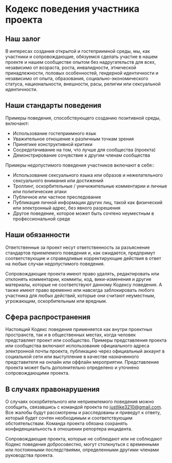 # Кодекс поведения участника проекта

## Наш залог

В интересах создания открытой и гостеприимной среды, мы, как участники и сопровождающие,
обязуемся сделать участие в нашем проекте и нашем сообществе опытом без надругательств для всех,
независимо от возраста, роста, инвалидности, этнической принадлежности, половых особенностей,
гендерной идентичности и независимо от опыта, образования, социально-экономического статуса, национальности,
внешности, расы, религии или сексуальной идентичности.

## Наши стандарты поведения

Примеры поведения, способствующего созданию позитивной среды, включают:

* Использование гостеприимного язык
* Уважительное отношение к различным точкам зрения
* Принятике конструктивной критики
* Сосредотачивание на том, что лучше для сообщества (проекта)
* Демонстрирование сочувствие к другим членам сообщества

Примеры недопустимого поведения участников включают в себя::

* Использование сексуального языка или образов и нежелательного сексуального внимания или достижений
* Троллинг, оскорбительные / уничижительные комментарии и личные или политические атаки
* Публичное или частное преследование
* Публикация личной информации других лиц, такой как физический или электронный адрес, без явного разрешения
* Другое поведение, которое может быть сочтено неуместным в профессиональной среде

## Наши обязанности

Ответственные за проект несут ответственность за разъяснение стандартов приемлемого поведения и,
как ожидается, предпримут соответствующие и справедливые корректирующие действия в ответ на любые случаи недопустимого поведения.

Сопровождающие проекта имеют право удалять,
редактировать или отклонять комментарии, коммиты, код, вики-изменения и другие материалы,
которые не соответствуют данному Кодексу поведения. А также имеют право временно или навсегда заблокировать любого участника для любых действий,
которые они считают неуместным, угрожающим, оскорбительным или вредным.

## Сфера распространения

Настоящий Кодекс поведения применяется как внутри проектных пространств,
так и в общественных местах, когда человек представляет проект или сообщество.
Примеры представления проекта или сообщества включают использование официального адреса электронной почты проекта,
публикацию через официальный аккаунт в социальной сети или выступление в качестве назначенного представителя на онлайн или оффлайн мероприятии.
Представление проекта может быть дополнительно определено и уточнено сопровождающими проекта.

## В случаях правонарушения

О случаях оскорбительного или неприемлемого поведения можно сообщить,
связавшись с командой проекта по justlike3210@gmail.com.
Все жалобы будут рассмотрены и расследованы и приведут к ответу, который будет сочтен необходимым и соответствующим обстоятельствам.
Команда проекта обязана сохранять конфиденциальность в отношении репортера инцидента.

Сопровождающие проекта, которые не соблюдают или не соблюдают Кодекс поведения добросовестно,
могут столкнуться с временными или постоянными последствиями, определенными другими членами руководства проекта.
